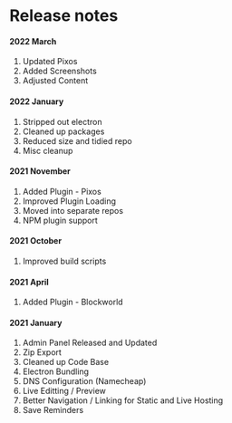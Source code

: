 
# Release notes


#### 2022 March

1. Updated Pixos
2. Added Screenshots
3. Adjusted Content
#### 2022 January

1. Stripped out electron
2. Cleaned up packages
3. Reduced size and tidied repo
4. Misc cleanup

#### 2021 November
1. Added Plugin - Pixos
2. Improved Plugin Loading
3. Moved into separate repos
4. NPM plugin support

#### 2021 October
1. Improved build scripts

#### 2021 April
1. Added Plugin - Blockworld

#### 2021 January

1. Admin Panel Released and Updated
2. Zip Export
3. Cleaned up Code Base
4. Electron Bundling
5. DNS Configuration (Namecheap)
6. Live Editting / Preview
7. Better Navigation / Linking for Static and Live Hosting
8. Save Reminders



